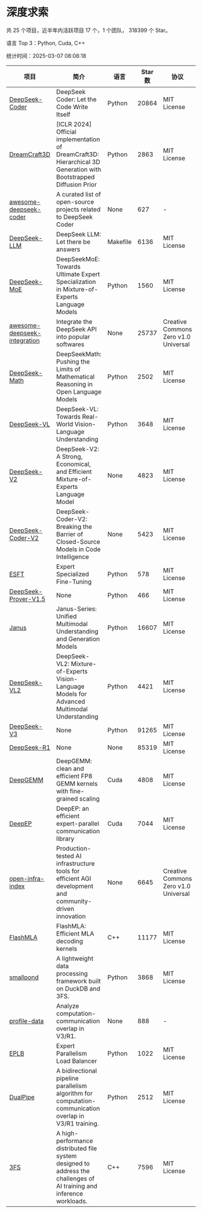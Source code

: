 # 深度求索

共 25 个项目，近半年内活跃项目 17 个，1 个团队， 318399 个 Star。

语言 Top 3：Python, Cuda, C++

统计时间：2025-03-07 08:08:18

| 项目 | 简介 | 语言 | Star 数 | 协议 | 创建时间 | 最后更新时间 | 最后提交时间 |
| --- | --- | --- | --- | --- | --- | --- | --- |
| [DeepSeek-Coder](https://github.com/deepseek-ai/DeepSeek-Coder) | DeepSeek Coder: Let the Code Write Itself | Python | 20864 | MIT License | 2023-10-20 | 2025-03-07 | 2024-05-21 |
| [DreamCraft3D](https://github.com/deepseek-ai/DreamCraft3D) | [ICLR 2024] Official implementation of DreamCraft3D: Hierarchical 3D Generation with Bootstrapped Diffusion Prior | Python | 2863 | MIT License | 2023-10-23 | 2025-03-07 | 2024-08-21 |
| [awesome-deepseek-coder](https://github.com/deepseek-ai/awesome-deepseek-coder) | A curated list of open-source projects related to DeepSeek Coder | None | 627 | - | 2023-11-06 | 2025-03-07 | 2024-04-03 |
| [DeepSeek-LLM](https://github.com/deepseek-ai/DeepSeek-LLM) | DeepSeek LLM: Let there be answers | Makefile | 6136 | MIT License | 2023-11-29 | 2025-03-07 | 2024-02-04 |
| [DeepSeek-MoE](https://github.com/deepseek-ai/DeepSeek-MoE) | DeepSeekMoE: Towards Ultimate Expert Specialization in Mixture-of-Experts Language Models | Python | 1560 | MIT License | 2024-01-02 | 2025-03-07 | 2024-01-16 |
| [awesome-deepseek-integration](https://github.com/deepseek-ai/awesome-deepseek-integration) | Integrate the DeepSeek API into popular softwares | None | 25737 | Creative Commons Zero v1.0 Universal | 2024-01-11 | 2025-03-07 | 2025-03-07 |
| [DeepSeek-Math](https://github.com/deepseek-ai/DeepSeek-Math) | DeepSeekMath: Pushing the Limits of Mathematical Reasoning in Open Language Models | Python | 2502 | MIT License | 2024-02-05 | 2025-03-07 | 2024-04-15 |
| [DeepSeek-VL](https://github.com/deepseek-ai/DeepSeek-VL) | DeepSeek-VL: Towards Real-World Vision-Language Understanding | Python | 3648 | MIT License | 2024-03-07 | 2025-03-07 | 2024-04-24 |
| [DeepSeek-V2](https://github.com/deepseek-ai/DeepSeek-V2) | DeepSeek-V2: A Strong, Economical, and Efficient Mixture-of-Experts Language Model | None | 4823 | MIT License | 2024-04-22 | 2025-03-07 | 2024-09-25 |
| [DeepSeek-Coder-V2](https://github.com/deepseek-ai/DeepSeek-Coder-V2) | DeepSeek-Coder-V2: Breaking the Barrier of Closed-Source Models in Code Intelligence | None | 5423 | MIT License | 2024-06-14 | 2025-03-06 | 2024-09-24 |
| [ESFT](https://github.com/deepseek-ai/ESFT) | Expert Specialized Fine-Tuning | Python | 578 | MIT License | 2024-07-04 | 2025-03-07 | 2024-09-22 |
| [DeepSeek-Prover-V1.5](https://github.com/deepseek-ai/DeepSeek-Prover-V1.5) | None | Python | 466 | MIT License | 2024-08-15 | 2025-03-06 | 2024-08-16 |
| [Janus](https://github.com/deepseek-ai/Janus) | Janus-Series: Unified Multimodal Understanding and Generation Models | Python | 16607 | MIT License | 2024-10-18 | 2025-03-07 | 2025-02-01 |
| [DeepSeek-VL2](https://github.com/deepseek-ai/DeepSeek-VL2) | DeepSeek-VL2: Mixture-of-Experts Vision-Language Models for Advanced Multimodal Understanding | Python | 4421 | MIT License | 2024-12-13 | 2025-03-07 | 2025-02-26 |
| [DeepSeek-V3](https://github.com/deepseek-ai/DeepSeek-V3) | None | Python | 91265 | MIT License | 2024-12-26 | 2025-03-07 | 2025-02-24 |
| [DeepSeek-R1](https://github.com/deepseek-ai/DeepSeek-R1) | None | None | 85319 | MIT License | 2025-01-20 | 2025-03-07 | 2025-02-24 |
| [DeepGEMM](https://github.com/deepseek-ai/DeepGEMM) | DeepGEMM: clean and efficient FP8 GEMM kernels with fine-grained scaling | Cuda | 4808 | MIT License | 2025-02-13 | 2025-03-07 | 2025-03-05 |
| [DeepEP](https://github.com/deepseek-ai/DeepEP) | DeepEP: an efficient expert-parallel communication library | Cuda | 7044 | MIT License | 2025-02-17 | 2025-03-07 | 2025-03-06 |
| [open-infra-index](https://github.com/deepseek-ai/open-infra-index) | Production-tested AI infrastructure tools for efficient AGI development and community-driven innovation | None | 6645 | Creative Commons Zero v1.0 Universal | 2025-02-21 | 2025-03-07 | 2025-03-04 |
| [FlashMLA](https://github.com/deepseek-ai/FlashMLA) | FlashMLA: Efficient MLA decoding kernels | C++ | 11177 | MIT License | 2025-02-21 | 2025-03-07 | 2025-03-01 |
| [smallpond](https://github.com/deepseek-ai/smallpond) | A lightweight data processing framework built on DuckDB and 3FS. | Python | 3868 | MIT License | 2025-02-24 | 2025-03-07 | 2025-03-05 |
| [profile-data](https://github.com/deepseek-ai/profile-data) | Analyze computation-communication overlap in V3/R1. | None | 888 | - | 2025-02-26 | 2025-03-07 | 2025-03-03 |
| [EPLB](https://github.com/deepseek-ai/EPLB) | Expert Parallelism Load Balancer | Python | 1022 | MIT License | 2025-02-26 | 2025-03-07 | 2025-02-27 |
| [DualPipe](https://github.com/deepseek-ai/DualPipe) | A bidirectional pipeline parallelism algorithm for computation-communication overlap in V3/R1 training. | Python | 2512 | MIT License | 2025-02-26 | 2025-03-07 | 2025-03-05 |
| [3FS](https://github.com/deepseek-ai/3FS) |  A high-performance distributed file system designed to address the challenges of AI training and inference workloads.  | C++ | 7596 | MIT License | 2025-02-27 | 2025-03-07 | 2025-03-07 |
